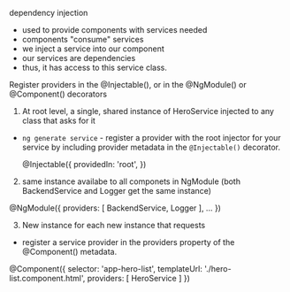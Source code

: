 

dependency injection

- used to provide components with services needed
- components "consume" services
- we inject a service into our component
- our services are dependencies
-  thus, it has access to this service class.
 
Register providers in the @Injectable(), or in the @NgModule() or @Component() decorators

1. At root level, a single, shared instance of HeroService injected to any class that asks for it 

- `ng generate service` - register a provider with the root injector for your service by including provider metadata in the `@Injectable()` decorator.  

  @Injectable({
  providedIn: 'root',
  })

2. same instance availabe to all componets in NgModule (both BackendService and Logger get the same instance)

@NgModule({
  providers: [
  BackendService,
  Logger
 ],
 ...
})

3. New instance for each new instance that requests

- register a service provider in the providers property of the @Component() metadata.

@Component({
  selector:    'app-hero-list',
  templateUrl: './hero-list.component.html',
  providers:  [ HeroService ]
})